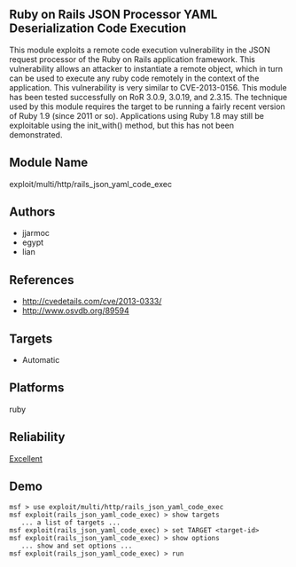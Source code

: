 ## Ruby on Rails JSON Processor YAML Deserialization Code Execution

This module exploits a remote code execution vulnerability 
in the JSON request processor of the Ruby on Rails 
application framework. This vulnerability allows an attacker 
to instantiate a remote object, which in turn can be used to 
execute any ruby code remotely in the context of the 
application. This vulnerability is very similar to 
CVE-2013-0156. This module has been tested successfully on 
RoR 3.0.9, 3.0.19, and 2.3.15. The technique used by this 
module requires the target to be running a fairly recent 
version of Ruby 1.9 (since 2011 or so). Applications using 
Ruby 1.8 may still be exploitable using the init_with() 
method, but this has not been demonstrated.


## Module Name
exploit/multi/http/rails_json_yaml_code_exec

## Authors
* jjarmoc
* egypt
* lian


## References
* http://cvedetails.com/cve/2013-0333/
* http://www.osvdb.org/89594



## Targets
* Automatic


## Platforms
ruby

## Reliability
[Excellent](https://github.com/rapid7/metasploit-framework/wiki/Exploit-Ranking)

## Demo

```
msf > use exploit/multi/http/rails_json_yaml_code_exec
msf exploit(rails_json_yaml_code_exec) > show targets
   ... a list of targets ...
msf exploit(rails_json_yaml_code_exec) > set TARGET <target-id>
msf exploit(rails_json_yaml_code_exec) > show options
   ... show and set options ...
msf exploit(rails_json_yaml_code_exec) > run
```
    
    